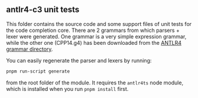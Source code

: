 antlr4-c3 unit tests
--------------------
This folder contains the source code and some support files of unit tests for the code completion core. There are 2 grammars from which parsers + lexer were generated. One grammar is a very simple expression grammar, while the other one (CPP14.g4) has been downloaded from the [ANTLR4 grammar directory](https://github.com/antlr/grammars-v4/blob/master/cpp/CPP14.g4).

You can easily regenerate the parser and lexers by running:

```bash
pnpm run-script generate
```

from the root folder of the module. It requires the `antlr4ts` node module, which is installed when you run `pnpm install` first.

